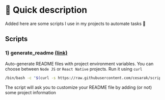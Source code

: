 # 📰 Quick description

Added here are some scripts I use in my projects to automate tasks 🚀

## Scripts

### 1) generate_readme [(link)](generate_readme.sh)

Auto-generate README files with project environment variables. You can choose between `Node JS` or `React Native` projects.
Run it using `curl`

```bash
/bin/bash -c "$(curl -s https://raw.githubusercontent.com/cesarak/scripts/refs/heads/main/generate_readme.sh)"
```

The script will ask you to customize your README file by adding (or not) some project information
